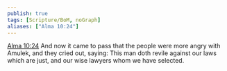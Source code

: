 ```yaml
---
publish: true
tags: [Scripture/BoM, noGraph]
aliases: ["Alma 10:24"]
---
```

[Alma 10:24](https://churchofjesuschrist.org/study/scriptures/bofm/alma/10?lang=eng&id=p24#p24) And now it came to pass that the people were more angry with Amulek, and they cried out, saying: This man doth revile against our laws which are just, and our wise lawyers whom we have selected.
